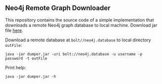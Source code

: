 ## Neo4j Remote Graph Downloader

This repository contains the source code of a simple implementation that downloads a remote Neo4j graph database to local machine. Download jar file [here](https://www.dropbox.com/s/3ct5wznok09lvk5/dumper.jar?dl=1).

Download a remote database at `bolt//neo4j.database` to local directory `outFile`:  
```shell script
java -jar dumper.jar -uri bolt://neo4j.database -u username -p password -t outFile
```  

Print help:
```shell script
java -jar dumper.jar -h
```

